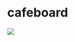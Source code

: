 # cafeboard


 <img src="https://img.shields.io/badge/javascript-#F7DF1E?style=flat&logo=javascript&logoColor=white"/>

